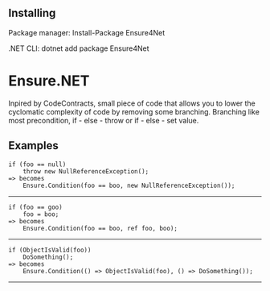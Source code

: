 ## Installing
Package manager: Install-Package Ensure4Net 

.NET CLI: dotnet add package Ensure4Net

# Ensure.NET
Inpired by CodeContracts, small piece of code that allows you to lower the cyclomatic complexity of code by removing some branching.
Branching like most precondition, if - else - throw or if - else - set value.

## Examples
```
if (foo == null)
    throw new NullReferenceException();
=> becomes
	Ensure.Condition(foo == boo, new NullReferenceException());
```
--------------------------------------------------------------------------------------------------------------------------------
```
if (foo == goo)
    foo = boo;
=> becomes
    Ensure.Condition(foo == boo, ref foo, boo);
```
--------------------------------------------------------------------------------------------------------------------------------
```
if (ObjectIsValid(foo))
    DoSomething();
=> becomes
    Ensure.Condition(() => ObjectIsValid(foo), () => DoSomething());
```
---------------------------------------------------------------------------------------------------------------------------------
